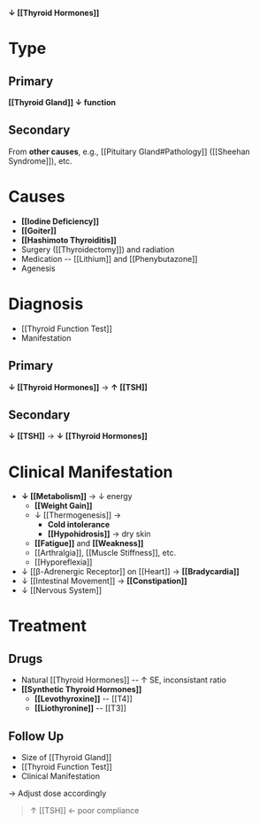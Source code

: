 **↓ [[Thyroid Hormones]]**

# Type
## Primary
**[[Thyroid Gland]] ↓ function**

## Secondary
From **other causes**, e.g., [[Pituitary Gland#Pathology]] ([[Sheehan Syndrome]]), etc.

# Causes
- **[[Iodine Deficiency]]**
- **[[Goiter]]**
- **[[Hashimoto Thyroiditis]]**
- Surgery ([[Thyroidectomy]]) and radiation
- Medication -- [[Lithium]] and [[Phenybutazone]]
- Agenesis

# Diagnosis
- [[Thyroid Function Test]]
- Manifestation
## Primary
**↓ [[Thyroid Hormones]]** → **↑ [[TSH]]**

## Secondary
**↓ [[TSH]]** → **↓ [[Thyroid Hormones]]**

# Clinical Manifestation
- **↓ [[Metabolism]]** → ↓ energy
	- **[[Weight Gain]]**
	- ↓ [[Thermogenesis]] →
		- **Cold intolerance**
		- **[[Hypohidrosis]]** → dry skin
	- **[[Fatigue]]** and **[[Weakness]]**
	- [[Arthralgia]], [[Muscle Stiffness]], etc.
	- [[Hyporeflexia]]
- ↓ [[β-Adrenergic Receptor]] on [[Heart]] → **[[Bradycardia]]**
- ↓ [[Intestinal Movement]] → **[[Constipation]]**
- ↓ [[Nervous System]]

# Treatment
## Drugs
- Natural [[Thyroid Hormones]] -- ↑ SE, inconsistant ratio
- **[[Synthetic Thyroid Hormones]]**
	- **[[Levothyroxine]]** -- [[T4]]
	- **[[Liothyronine]]** -- [[T3]]

## Follow Up
- Size of [[Thyroid Gland]]
- [[Thyroid Function Test]]
- Clinical Manifestation

→ Adjust dose accordingly

> ↑ [[TSH]] ← poor compliance